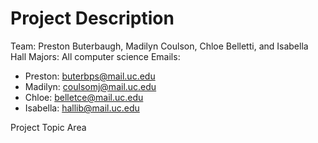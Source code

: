 # Project Description

Team: Preston Buterbaugh, Madilyn Coulson, Chloe Belletti, and Isabella Hall
Majors: All computer science
Emails: 
  - Preston: buterbps@mail.uc.edu
  - Madilyn: coulsomj@mail.uc.edu
  - Chloe: belletce@mail.uc.edu
  - Isabella: hallib@mail.uc.edu

Project Topic Area
